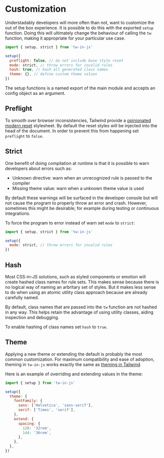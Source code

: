 # Customization

Understadably developers will more often than not, want to customize the out of the box experience. It is possible to do this with the exported `setup` function. Doing this will ultimately change the behaviour of calling the `tw` function, making it appropriate for your particular use case.

```js
import { setup, strict } from 'tw-in-js'

setup({
  preflight: false, // do not include base style reset
  mode: strict, // throw errors for invalid rules
  hash: true, // hash all generated class names
  theme: {}, // define custom theme values
})
```

The setup functions is a named export of the main module and accepts an config object as an argument.

## Preflight

To smooth over browser inconsistencies, Tailwind provide a [opinionated modern reset](https://tailwindcss.com/docs/preflight) stylesheet. By default the reset styles will be injected into the head of the document. In order to prevent this from happening set `preflight` to `false`.

## Strict

One benefit of doing compilation at runtime is that it is possible to warn developers about errors such as:

- Unknown directive: warn when an unrecognized rule is passed to the compiler
- Missing theme value: warn when a unknown theme value is used

By default these warnings will be surfaced in the developer console but will not cause the program to properly throw an error and crash. However, sometimes this might be desirable; for example during testing or continuous integrations.

To force the program to error instead of warn set `mode` to `strict`:

```js
import { setup, strict } from 'tw-in-js'

setup({
  mode: strict, // throw errors for invalid rules
})
```

## Hash

Most CSS-in-JS solutions, such as styled components or emotion will create hashed class names for rule sets. This makes sense because there is no logical way of naming an arbritary set of styles. But it makes less sense to do when using an atomic utility class approach because are already carefully named.

By default, class names that are passed into the `tw` function are not hashed in any way. This helps retain the advantage of using utility classes, aiding inspection and debugging.

To enable hashing of class names set `hash` to `true`.

## Theme

Applying a new theme or extending the default is probably the most common customization. For maximum compatibility and ease of adoption, theming in `tw-in-js` works exactly the same as [theming in Tailwind](https://tailwindcss.com/docs/theme).

Here is an example of overriding and extending values in the theme:

```js
import { setup } from 'tw-in-js'

setup({
  theme: {
    fontFamily: {
      sans: ['Helvetica', 'sans-serif'],
      serif: ['Times', 'serif'],
    },
    extend: {
      spacing: {
        128: '32rem',
        144: '36rem',
      },
    },
  },
})
```

